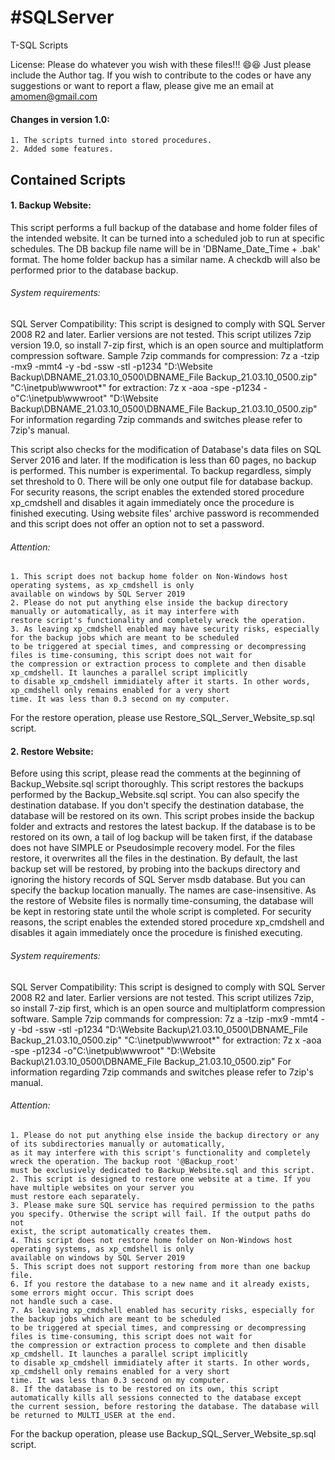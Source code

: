 # \#SQLServer
T-SQL Scripts


License: Please do whatever you wish with these files!!! :smile::laughing: Just please include the Author tag.
If you wish to contribute to the codes or have any suggestions or want to report a flaw,
please give me an email at amomen@gmail.com

#### Changes in version 1.0:
```
1. The scripts turned into stored procedures.
2. Added some features.
```

## Contained Scripts

#### 1. Backup Website:

This script performs a full backup of the database and home folder files of the intended website. It can be turned into a
scheduled job to run at specific schedules. The DB backup file name will be in 'DBName_Date_Time + .bak' format.
The home folder backup has a similar name. A checkdb will also be performed prior to the database backup. 

###### System requirements:
SQL Server Compatibility: This script is designed to comply with SQL Server 2008 R2 and later. Earlier versions are not tested.
This script utilizes 7zip version 19.0, so install 7-zip first, which is an open source and multiplatform compression software.
Sample 7zip commands
	for compression:
	7z a -tzip -mx9 -mmt4 -y -bd -ssw -stl  -p1234 "D:\Website Backup\DBNAME_21.03.10_0500\DBNAME_File Backup_21.03.10_0500.zip" "C:\inetpub\wwwroot\*"
	for extraction:
	7z x -aoa -spe -p1234 -o"C:\inetpub\wwwroot" "D:\Website Backup\DBNAME_21.03.10_0500\DBNAME_File Backup_21.03.10_0500.zip"
For information regarding 7zip commands and switches please refer to 7zip's manual.

This script also checks for the modification of Database's data files on SQL Server 2016 and later. If the modification is less than 60 pages,
no backup is performed. This number is experimental. To backup regardless, simply set threshold to 0. There will be
only one output file for database backup. For security reasons, the script enables the extended stored procedure xp_cmdshell
and disables it again immediately once the procedure is finished executing. Using website files' archive password is
recommended and this script does not offer an option not to set a password.															

###### Attention: 

	1. This script does not backup home folder on Non-Windows host operating systems, as xp_cmdshell is only
	available on windows by SQL Server 2019
	2. Please do not put anything else inside the backup directory manually or automatically, as it may interfere with
	restore script's functionality and completely wreck the operation.
	3. As leaving xp_cmdshell enabled may have security risks, especially for the backup jobs which are meant to be scheduled
	to be triggered at special times, and compressing or decompressing files is time-consuming, this script does not wait for
	the compression or extraction process to complete and then disable xp_cmdshell. It launches a parallel script implicitly
	to disable xp_cmdshell immidiately after it starts. In other words, xp_cmdshell only remains enabled for a very short
	time. It was less than 0.3 second on my computer.

For the restore operation, please use Restore_SQL_Server_Website_sp.sql script.

#### 2. Restore Website:

Before using this script, please read the comments at the beginning of Backup_Website.sql script thoroughly.
This script restores the backups performed by the Backup_Website.sql script. You can also specify the destination
database. If you don't specify the destination database, the database will be restored on its own. This script
probes inside the backup folder and extracts and restores the latest backup. If the database is to be restored
on its own, a tail of log backup will be taken first, if the database does not have SIMPLE or Pseudosimple
recovery model. For the files restore, it overwrites all the files in the destination. By default, the last 
backup set will be restored, by probing into the backups directory and ignoring the history records of SQL Server
msdb database. But you can specify the backup location manually. The names are case-insensitive. As the restore
of Website files is normally time-consuming, the database will be kept in restoring state until the whole script
is completed. For security reasons, the script enables the extended stored procedure xp_cmdshell
and disables it again immediately once the procedure is finished executing.

###### System requirements:
SQL Server Compatibility: This script is designed to comply with SQL Server 2008 R2 and later. Earlier versions are not tested.
This script utilizes 7zip, so install 7-zip first, which is an open source and multiplatform compression software.
Sample 7zip commands
	for compression:
	7z a -tzip -mx9 -mmt4 -y -bd -ssw -stl  -p1234 "D:\Website Backup\21.03.10_0500\DBNAME_File Backup_21.03.10_0500.zip" "C:\inetpub\wwwroot\*"
	for extraction:
	7z x -aoa -spe -p1234 -o"C:\inetpub\wwwroot" "D:\Website Backup\21.03.10_0500\DBNAME_File Backup_21.03.10_0500.zip"
For information regarding 7zip commands and switches please refer to 7zip's manual.

###### Attention: 	

	1. Please do not put anything else inside the backup directory or any of its subdirectories manually or automatically, 
	as it may interfere with this script's functionality and completely wreck the operation. The backup root '@Backup_root'
	must be exclusively dedicated to Backup_Website.sql and this script.
	2. This script is designed to restore one website at a time. If you have multiple websites on your server you
	must restore each separately.
	3. Please make sure SQL service has required permission to the paths you specify. Otherwise the script will fail. If the output paths do not
	exist, the script automatically creates them.
	4. This script does not restore home folder on Non-Windows host operating systems, as xp_cmdshell is only
	available on windows by SQL Server 2019
	5. This script does not support restoring from more than one backup file.
	6. If you restore the database to a new name and it already exists, some errors might occur. This script does
	not handle such a case.
	7. As leaving xp_cmdshell enabled has security risks, especially for the backup jobs which are meant to be scheduled
	to be triggered at special times, and compressing or decompressing files is time-consuming, this script does not wait for
	the compression or extraction process to complete and then disable xp_cmdshell. It launches a parallel script implicitly
	to disable xp_cmdshell immidiately after it starts. In other words, xp_cmdshell only remains enabled for a very short
	time. It was less than 0.3 second on my computer.
	8. If the database is to be restored on its own, this script automatically kills all sessions connected to the database except
	the current session, before restoring the database. The database will be returned to MULTI_USER at the end.

For the backup operation, please use Backup_SQL_Server_Website_sp.sql script.
